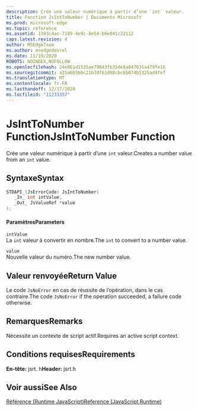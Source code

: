 ```yaml
---
description: Crée une valeur numérique à partir d’une `int` valeur.
title: Fonction JsIntToNumber | Documents Microsoft
ms.prod: microsoft-edge
ms.topic: reference
ms.assetid: 1393c4ac-7189-4e9c-8e54-b0e041c22112
caps.latest.revision: 4
author: MSEdgeTeam
ms.author: msedgedevrel
ms.date: 11/19/2020
ROBOTS: NOINDEX,NOFOLLOW
ms.openlocfilehash: 24e861d1535ae79843fb35de8a047031a479fe16
ms.sourcegitcommit: a35a6b5bbc21b7df61d08cbc6b074b5325ad4fef
ms.translationtype: MT
ms.contentlocale: fr-FR
ms.lasthandoff: 12/17/2020
ms.locfileid: "11233357"
---
```

# <span data-ttu-id="b037b-103">JsIntToNumber Function</span><span class="sxs-lookup"><span data-stu-id="b037b-103">JsIntToNumber Function</span></span>

<span data-ttu-id="b037b-104">Crée une valeur numérique à partir d’une `int` valeur.</span><span class="sxs-lookup"><span data-stu-id="b037b-104">Creates a number value from an `int` value.</span></span>  
  
## <span data-ttu-id="b037b-105">Syntaxe</span><span class="sxs-lookup"><span data-stu-id="b037b-105">Syntax</span></span>  
  
```cpp  
STDAPI_(JsErrorCode) JsIntToNumber(  
   _In_ int intValue,  
   _Out_ JsValueRef *value  
);  
```  
  
#### <span data-ttu-id="b037b-106">Paramètres</span><span class="sxs-lookup"><span data-stu-id="b037b-106">Parameters</span></span>  
 `intValue`  
 <span data-ttu-id="b037b-107">La `int` valeur à convertir en nombre.</span><span class="sxs-lookup"><span data-stu-id="b037b-107">The `int` to convert to a number value.</span></span>  
  
 `value`  
 <span data-ttu-id="b037b-108">Nouvelle valeur du numéro.</span><span class="sxs-lookup"><span data-stu-id="b037b-108">The new number value.</span></span>  
  
## <span data-ttu-id="b037b-109">Valeur renvoyée</span><span class="sxs-lookup"><span data-stu-id="b037b-109">Return Value</span></span>  
 <span data-ttu-id="b037b-110">Le code `JsNoError` en cas de réussite de l’opération, dans le cas contraire.</span><span class="sxs-lookup"><span data-stu-id="b037b-110">The code `JsNoError` if the operation succeeded, a failure code otherwise.</span></span>  
  
## <span data-ttu-id="b037b-111">Remarques</span><span class="sxs-lookup"><span data-stu-id="b037b-111">Remarks</span></span>  
 <span data-ttu-id="b037b-112">Nécessite un contexte de script actif.</span><span class="sxs-lookup"><span data-stu-id="b037b-112">Requires an active script context.</span></span>  
  
## <span data-ttu-id="b037b-113">Conditions requises</span><span class="sxs-lookup"><span data-stu-id="b037b-113">Requirements</span></span>  
 <span data-ttu-id="b037b-114">**En-tête:** jsrt. h</span><span class="sxs-lookup"><span data-stu-id="b037b-114">**Header:** jsrt.h</span></span>  
  
## <span data-ttu-id="b037b-115">Voir aussi</span><span class="sxs-lookup"><span data-stu-id="b037b-115">See Also</span></span>  
 [<span data-ttu-id="b037b-116">Référence (Runtime JavaScript)</span><span class="sxs-lookup"><span data-stu-id="b037b-116">Reference (JavaScript Runtime)</span></span>](../chakra-hosting/reference-javascript-runtime.md)
